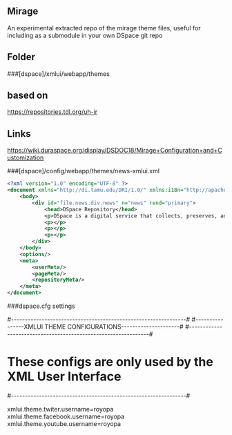 Mirage
-----

An experimental extracted repo of the mirage theme files, useful for including as a submodule in your own DSpace git repo

Folder
--

###[dspace]/xmlui/webapp/themes


based on 
---

https://repositories.tdl.org/uh-ir

Links
---

https://wiki.duraspace.org/display/DSDOC18/Mirage+Configuration+and+Customization

###[dspace]/config/webapp/themes/news-xmlui.xml

```xml
<?xml version="1.0" encoding="UTF-8" ?>
<document xmlns="http://di.tamu.edu/DRI/1.0/" xmlns:i18n="http://apache.org/cocoon/i18n/2.1" version="1.1">
	<body>
		<div id="file.news.div.news" n="news" rend="primary">
			<head>DSpace Repository</head>
			<p>DSpace is a digital service that collects, preserves, and distributes digital material. Repositories are important tools for preserving an organization&apos;s legacy; they facilitate digital preservation and scholarly communication.</p>
			<p></p>
			<p></p>
			<p></p>
		</div>
	</body>
	<options/>
	<meta>
		<userMeta/>
		<pageMeta/>
		<repositoryMeta/>
	</meta>
</document>
```
###dspace.cfg settings

#---------------------------------------------------------------#
#----------------XMLUI THEME CONFIGURATIONS---------------------#
#---------------------------------------------------------------#
# These configs are only used by the XML User Interface         #
#---------------------------------------------------------------#

xmlui.theme.twiter.username=royopa
xmlui.theme.facebook.username=royopa
xmlui.theme.youtube.username=royopa